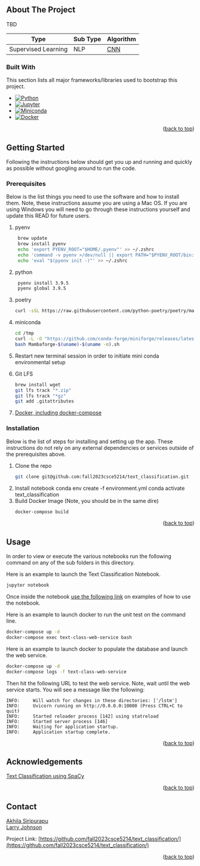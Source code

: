<!-- ABOUT THE PROJECT -->

## About The Project

TBD

| Type                | Sub Type | Algorithm                                      |
|---------------------|----------|------------------------------------------------|
| Supervised Learning | NLP      | [CNN](docker/lstm/lstm_stock_market_prediction/) |

### Built With

This section lists all major frameworks/libraries used to bootstrap this project.

* [![Python][Python.org]][Python-url]
* [![Jupyter][Jupyter.org]][Jupyter-url]
* [![Miniconda][Miniconda.com]][Miniconda-url]
* [![Docker][Docker.com]][Docker-url]

<p align="right">(<a href="#readme-top">back to top</a>)</p>

<!-- GETTING STARTED -->

## Getting Started

Following the instructions below should get you up and running and quickly as possible without googling around to run
the code.

### Prerequisites

Below is the list things you need to use the software and how to install them. Note, these instructions assume you are
using a Mac OS. If you are using Windows you will need to go through these instructions yourself and update this READ
for future users.

1. pyenv
   ```sh
    brew update
    brew install pyenv
    echo 'export PYENV_ROOT="$HOME/.pyenv"' >> ~/.zshrc
    echo 'command -v pyenv >/dev/null || export PATH="$PYENV_ROOT/bin:$PATH"' >> ~/.zshrc
    echo 'eval "$(pyenv init -)"' >> ~/.zshrc
   ```
2. python
   ```sh
    pyenv install 3.9.5   
    pyenv global 3.9.5 
   ```

3. poetry
   ```sh
   curl -sSL https://raw.githubusercontent.com/python-poetry/poetry/master/get-poetry.py | python -
   ```

4. miniconda
   ```sh
   cd /tmp
   curl -L -O "https://github.com/conda-forge/miniforge/releases/latest/download/Mambaforge-$(uname)-$(uname -m).sh"
   bash Mambaforge-$(uname)-$(uname -m).sh
   ```

5. Restart new terminal session in order to initiate mini conda environmental setup

6. Git LFS
   ```sh
   brew install wget
   git lfs track "*.zip"
   git lfs track "*gz"
   git add .gitattributes
   ```
   
8. [Docker, including docker-compose](https://docs.docker.com/engine/install/)

### Installation

Below is the list of steps for installing and setting up the app. These instructions do not rely on any external
dependencies or services outside of the prerequisites above.

1. Clone the repo
   ```sh
   git clone git@github.com:fall2023csce5214/text_classification.git
   ```
2. Install notebook
   conda env create -f environment.yml
   conda activate text_classification
3. Build Docker Image (Note, you should be in the same dire)
   ```sh
   docker-compose build
   ```
<p align="right">(<a href="#readme-top">back to top</a>)</p>



<!-- USAGE EXAMPLES -->

## Usage

In order to view or execute the various notebooks run the following command on any of the sub folders in this directory.

Here is an example to launch the Text Classification Notebook.

```sh
jupyter notebook
```

Once inside the
notebook [use the following link](https://jupyter-notebook.readthedocs.io/en/stable/examples/Notebook/Running%20Code.html)
on examples of how to use the notebook.

Here is an example to launch docker to run the unit test on the command line.

```sh
docker-compose up -d
docker-compose exec text-class-web-service bash
```

Here is an example to launch docker to populate the database and launch the web service.
```sh
docker-compose up -d
docker-compose logs -f text-class-web-service
```

Then hit the following URL to test the web service.  Note, wait until the web service starts.  You will see a message like the following:
```
INFO:     Will watch for changes in these directories: ['/lstm']
INFO:     Uvicorn running on http://0.0.0.0:10000 (Press CTRL+C to quit)
INFO:     Started reloader process [142] using statreload
INFO:     Started server process [146]
INFO:     Waiting for application startup.
INFO:     Application startup complete.
```

<p align="right">(<a href="#readme-top">back to top</a>)</p>

<!-- ACKNOWLEDGEMENTS -->

## Acknowledgements

[Text Classification using SpaCy](https://www.kaggle.com/code/poonaml/text-classification-using-spacy/notebook)


<p align="right">(<a href="#readme-top">back to top</a>)</p>

<!-- CONTACT -->

## Contact
[Akhila Siripurapu](mailto:akhila1578@gmail.com)
<br>
[Larry Johnson](mailto:johnson.larry.l@gmail.com)
<br>

Project Link: [https://github.com/fall2023csce5214/text_classification/](https://github.com/fall2023csce5214/text_classification/)

<p align="right">(<a href="#readme-top">back to top</a>)</p>

<!-- MARKDOWN LINKS & IMAGES -->
<!-- https://www.markdownguide.org/basic-syntax/#reference-style-links -->

[Jupyter-url]:https://jupyter.org

[Jupyter.org]:https://img.shields.io/badge/Jupyter-F37626.svg?&style=for-the-badge&logo=Jupyter&logoColor=white

[Python-url]:https://python.org

[Python.org]:https://img.shields.io/badge/Python-3776AB?style=for-the-badge&logo=python&logoColor=white

[Miniconda-url]:https://docs.conda.io/

[Miniconda.com]:https://img.shields.io/badge/conda-342B029.svg?&style=for-the-badge&logo=anaconda&logoColor=white

[Docker-url]:https://www.docker.com/

[Docker.com]:https://img.shields.io/badge/docker-%230db7ed.svg?style=for-the-badge&logo=docker&logoColor=white
